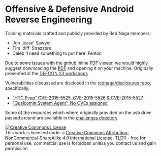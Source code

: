 # Offensive & Defensive Android Reverse Engineering

Training materials crafted and publicly provided by Red Naga members;
 - Jon 'jcase' Sawyer
 - Tim 'diff' Strazzere
 - Caleb 'I need something to put here' Fenton

Due to some issues with the github inline PDF viewer, we would highly suggest downloading the [PDF](https://github.com/rednaga/training/blob/master/DEFCON23/O%26D%20-%20Android%20Reverse%20Engineering.pdf) and opening it on your machine. Originally presented at the [DEFCON 23 workshops](https://www.defcon.org/html/defcon-23/dc-23-workshops-schedule.html#Strazzere)

Vulnerabilities discussed are disclosed in the [rednaga/disclosures repo](https://github.com/rednaga/disclosures), specifically;
 - ["HTC Peap" CVE-2015-5525, CVE-2015-5526 & CVE-2015-5527](https://github.com/rednaga/disclosures/blob/master/HTCPeap.md)
 - ["Qualcomm System Agent", No CVEs assigned](https://github.com/rednaga/disclosures/blob/master/QCOMSysAgent.md)

Some of the resources which where originally provided on the usb drive passed around are available in the [challenges directory](https://github.com/rednaga/training/blob/master/DEFCON23/challenges/).

<a rel="license" href="http://creativecommons.org/licenses/by-nc-sa/4.0/"><img alt="Creative Commons License" style="border-width:0" src="https://i.creativecommons.org/l/by-nc-sa/4.0/88x31.png" /></a><br />This work is licensed under a <a rel="license" href="http://creativecommons.org/licenses/by-nc-sa/4.0/">Creative Commons Attribution-NonCommercial-ShareAlike 4.0 International License</a>.
TLDR - free for personal use, commercial use is forbidden unless you contact us and gain permission
